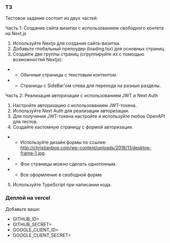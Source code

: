 ### ТЗ
Тестовое задание состоит из двух частей:

Часть 1: Создание сайта визитки с использованием свободного контета на Next.js

1. Используйте Nextjs для создания сайта-визитки.
2. Добавьте глобальный прелоудер (loading.tsx) для основных
страниц.
3. Создайте две группы страниц (сгруппируйте их с помощью возможностей
Nextjs):
 - - Обычные страницы с текстовым контентом.
 - - Страницы с SideBar'ом слева для перехода на разные разделы.

Часть 2: Реализация авторизации с использованием JWT и Next Auth
1. Настройте авторизацию с использованием JWT-токена.
2. Используйте Next Auth для реализации авторизации.
3. Для получения JWT-токена настройте и используйте
любое OpenAPI для тестов.
4. Создайте кастомную страницу с формой авторизации.
- - Используйте дизайн формы по ссылке: http://christianboe.com/wp-content/uploads/2018/11/desktop-frame-1.jpg.
- -  Фон страницы можно сделать однотонным.
- - Все оформление в свободной форме
5. Используйте TypeScript при написании кода.

### Деплой на vercel

Добавьте ваши:
- GITHUB_ID=
- GITHUB_SECRET=
- GOOGLE_CLIENT_ID=
- GOOGLE_CLIENT_SECRET=
